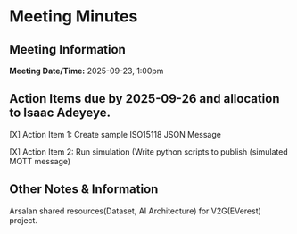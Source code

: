 # Meeting Minutes
## Meeting Information
**Meeting Date/Time:** 2025-09-23, 1:00pm  
## Action Items due by 2025-09-26 and allocation to Isaac Adeyeye.

[X] Action Item 1:
Create sample ISO15118 JSON Message

[X] Action Item 2:
Run simulation (Write python scripts to publish (simulated MQTT message)

## Other Notes & Information
Arsalan shared resources(Dataset, AI Architecture) for V2G(EVerest) project.
           
